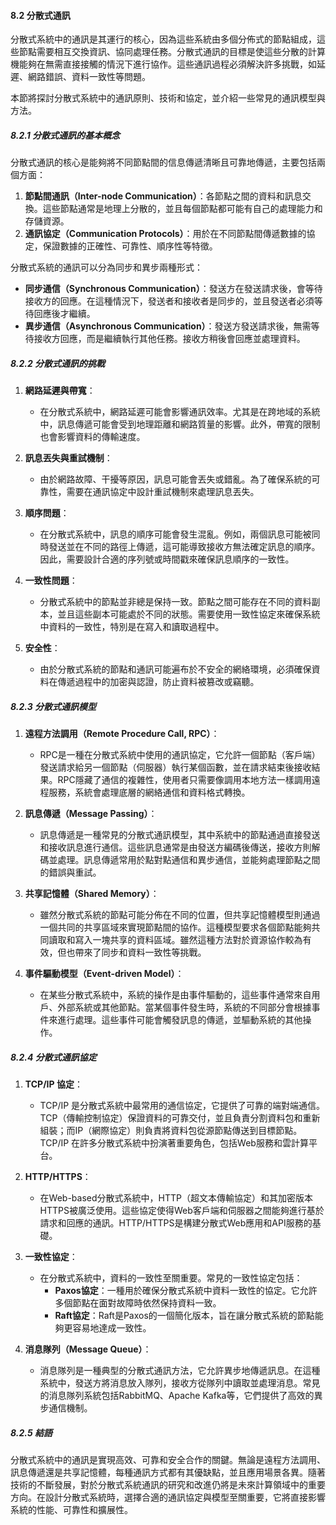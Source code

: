 #### 8.2 分散式通訊

分散式系統中的通訊是其運行的核心，因為這些系統由多個分佈式的節點組成，這些節點需要相互交換資訊、協同處理任務。分散式通訊的目標是使這些分散的計算機能夠在無需直接接觸的情況下進行協作。這些通訊過程必須解決許多挑戰，如延遲、網路錯誤、資料一致性等問題。

本節將探討分散式系統中的通訊原則、技術和協定，並介紹一些常見的通訊模型與方法。

##### 8.2.1 分散式通訊的基本概念

分散式通訊的核心是能夠將不同節點間的信息傳遞清晰且可靠地傳遞，主要包括兩個方面：
1. **節點間通訊（Inter-node Communication）**：各節點之間的資料和訊息交換。這些節點通常是地理上分散的，並且每個節點都可能有自己的處理能力和存儲資源。
2. **通訊協定（Communication Protocols）**：用於在不同節點間傳遞數據的協定，保證數據的正確性、可靠性、順序性等特徵。

分散式系統的通訊可以分為同步和異步兩種形式：
- **同步通信（Synchronous Communication）**：發送方在發送請求後，會等待接收方的回應。在這種情況下，發送者和接收者是同步的，並且發送者必須等待回應後才繼續。
- **異步通信（Asynchronous Communication）**：發送方發送請求後，無需等待接收方回應，而是繼續執行其他任務。接收方稍後會回應並處理資料。

##### 8.2.2 分散式通訊的挑戰

1. **網路延遲與帶寬**：
   - 在分散式系統中，網路延遲可能會影響通訊效率。尤其是在跨地域的系統中，訊息傳遞可能會受到地理距離和網路質量的影響。此外，帶寬的限制也會影響資料的傳輸速度。

2. **訊息丟失與重試機制**：
   - 由於網路故障、干擾等原因，訊息可能會丟失或錯亂。為了確保系統的可靠性，需要在通訊協定中設計重試機制來處理訊息丟失。

3. **順序問題**：
   - 在分散式系統中，訊息的順序可能會發生混亂。例如，兩個訊息可能被同時發送並在不同的路徑上傳遞，這可能導致接收方無法確定訊息的順序。因此，需要設計合適的序列號或時間戳來確保訊息順序的一致性。

4. **一致性問題**：
   - 分散式系統中的節點並非總是保持一致。節點之間可能存在不同的資料副本，並且這些副本可能處於不同的狀態。需要使用一致性協定來確保系統中資料的一致性，特別是在寫入和讀取過程中。

5. **安全性**：
   - 由於分散式系統的節點和通訊可能遍布於不安全的網絡環境，必須確保資料在傳遞過程中的加密與認證，防止資料被篡改或竊聽。

##### 8.2.3 分散式通訊模型

1. **遠程方法調用（Remote Procedure Call, RPC）**：
   - RPC是一種在分散式系統中使用的通訊協定，它允許一個節點（客戶端）發送請求給另一個節點（伺服器）執行某個函數，並在請求結束後接收結果。RPC隱藏了通信的複雜性，使用者只需要像調用本地方法一樣調用遠程服務，系統會處理底層的網絡通信和資料格式轉換。

2. **訊息傳遞（Message Passing）**：
   - 訊息傳遞是一種常見的分散式通訊模型，其中系統中的節點通過直接發送和接收訊息進行通信。這些訊息通常是由發送方編碼後傳送，接收方則解碼並處理。訊息傳遞常用於點對點通信和異步通信，並能夠處理節點之間的錯誤與重試。

3. **共享記憶體（Shared Memory）**：
   - 雖然分散式系統的節點可能分佈在不同的位置，但共享記憶體模型則通過一個共同的共享區域來實現節點間的協作。這種模型要求各個節點能夠共同讀取和寫入一塊共享的資料區域。雖然這種方法對於資源協作較為有效，但也帶來了同步和資料一致性等挑戰。

4. **事件驅動模型（Event-driven Model）**：
   - 在某些分散式系統中，系統的操作是由事件驅動的，這些事件通常來自用戶、外部系統或其他節點。當某個事件發生時，系統的不同部分會根據事件來進行處理。這些事件可能會觸發訊息的傳遞，並驅動系統的其他操作。

##### 8.2.4 分散式通訊協定

1. **TCP/IP 協定**：
   - TCP/IP 是分散式系統中最常用的通信協定，它提供了可靠的端對端通信。TCP（傳輸控制協定）保證資料的可靠交付，並且負責分割資料包和重新組裝；而IP（網際協定）則負責將資料包從源節點傳送到目標節點。TCP/IP 在許多分散式系統中扮演著重要角色，包括Web服務和雲計算平台。

2. **HTTP/HTTPS**：
   - 在Web-based分散式系統中，HTTP（超文本傳輸協定）和其加密版本HTTPS被廣泛使用。這些協定使得Web客戶端和伺服器之間能夠進行基於請求和回應的通訊。HTTP/HTTPS是構建分散式Web應用和API服務的基礎。

3. **一致性協定**：
   - 在分散式系統中，資料的一致性至關重要。常見的一致性協定包括：
     - **Paxos協定**：一種用於確保分散式系統中資料一致性的協定。它允許多個節點在面對故障時依然保持資料一致。
     - **Raft協定**：Raft是Paxos的一個簡化版本，旨在讓分散式系統的節點能夠更容易地達成一致性。

4. **消息隊列（Message Queue）**：
   - 消息隊列是一種典型的分散式通訊方法，它允許異步地傳遞訊息。在這種系統中，發送方將消息放入隊列，接收方從隊列中讀取並處理消息。常見的消息隊列系統包括RabbitMQ、Apache Kafka等，它們提供了高效的異步通信機制。

##### 8.2.5 結語

分散式系統中的通訊是實現高效、可靠和安全合作的關鍵。無論是遠程方法調用、訊息傳遞還是共享記憶體，每種通訊方式都有其優缺點，並且應用場景各異。隨著技術的不斷發展，對於分散式系統通訊的研究和改進仍將是未來計算領域中的重要方向。在設計分散式系統時，選擇合適的通訊協定與模型至關重要，它將直接影響系統的性能、可靠性和擴展性。
